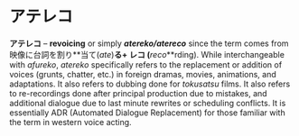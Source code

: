 # アテレコ

**アテレコ** – **revoicing** or simply **_atereko/atereco_** since the term comes from 映像に台詞を割り**当て(_ate_)**る+ **レコ** (**_reco_**rding). While interchangeable with _afureko_, _atereko_ specifically refers to the replacement or addition of voices (grunts, chatter, etc.) in foreign dramas, movies, animations, and adaptations. It also refers to dubbing done for _tokusatsu_ films. It also refers to re-recordings done after principal production due to mistakes, and additional dialogue due to last minute rewrites or scheduling conflicts. It is essentially ADR (Automated Dialogue Replacement) for those familiar with the term in western voice acting.
